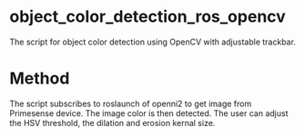 # object_color_detection_ros_opencv
The script for object color detection using OpenCV with adjustable trackbar. 

# Method
The script subscribes to roslaunch of openni2 to get image from Primesense device.
The image color is then detected. The user can adjust the HSV threshold, the dilation and erosion kernal size.

[image]: https://github.com/ctanakul/object_color_detection_ros_opencv/blob/master/images.png 